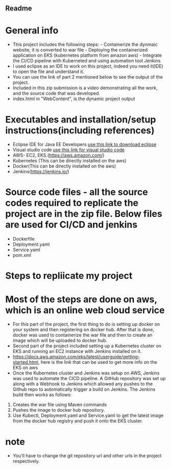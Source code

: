 ## Readme


# General info

  - This project includes the following steps:
        - Containerize the dynmaic website, it is converted to war file 
        - Deploying the containerized application on EKS (kubernetes platform from amazon aws)
        - Integrate the CI/CD pipeline with Kuberneted and using automation tool Jenkins
  - I used eclipse as an IDE to work on this project, indeed you need it(IDE) to open the file and understand it.
  - You can use the link of part 2 mentioned below to see the output of the project.
  - Included in this zip submission is a video demonstrating all the work, and the source code that was developed.
  - index.html in "WebContent", is the dynamic project output
 

# Executables and installation/setup instructions(including references)
 - Eclipse IDE for Java EE Developers  [use this link to download eclipse](https://www.eclipse.org/downloads/packages/release/kepler/sr2/eclipse-ide-java-ee-developers)
 - Visual studio code [use this link for visual studio code](https://code.visualstudio.com/)
 - AWS- EC2, EKS.(https://aws.amazon.com/)
 - Kubernetes (This can be directly installed on the aws)
 - Docker(This can be directly installed on the aws)
 - Jenkins(https://jenkins.io/)
 
# Source code files - all the source codes required to replicate the project are in the zip file. Below files are used for CI/CD and jenkins
 - Dockerfile
 - Deployment.yaml
 - Service.yaml
 - pom.xml


# Steps to repliicate my project
# Most of the steps are done on aws, which is an online web cloud service
- For this part of the project, the first thing to do is setting up docker on your system and then registering on docker hub. After that is done, docker was used to containerize the war file and then to create an image which will be uploaded to docker hub.
- Second part of the project included setting up a Kubernetes cluster on EKS and running an EC2 instance with Jenkins installed on it.
- https://docs.aws.amazon.com/eks/latest/userguide/getting-started.html, here is the link that can be used to get more info on the EKS on aws
- Once the Kubernetes cluster and Jenkins was setup on AWS, Jenkins was used to automate the CICD pipeline. A GitHub repository was set up along with a Webhook to Jenkins which allowed any pushes to the Github repo to automatically trigger a build on Jenkins.
The Jenkins build then works as follows:
1. Creates the war file using Maven commands
2. Pushes the image to docker hub repository.
3. Use Kubectl, Deployment.yaml and Service.yaml to get the latest image from the docker hub registry and push it onto the EKS cluster.

# note

- You'll have to change the git repository url and other urls in the project respectively.

